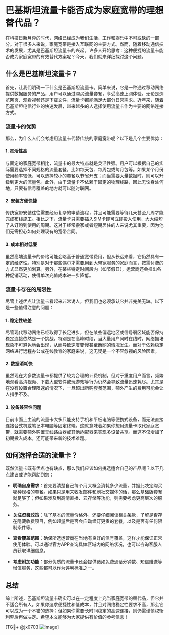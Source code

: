 # 巴基斯坦流量卡能否成为家庭宽带的理想替代品？

在科技日新月异的时代，网络已经成为我们生活、工作和娱乐中不可或缺的一部分。对于很多人来说，家庭宽带是接入互联网的主要方式。然而，随着移动通信技术的发展，尤其是巴基斯坦流量卡的兴起，许多人开始思考：这种便捷的流量卡能否成为家庭宽带的有效替代方案呢？今天，我们就来详细探讨这个问题。

## 什么是巴基斯坦流量卡？

首先，让我们明确一下什么是巴基斯坦流量卡。简单来说，它是一种通过移动网络提供数据服务的产品，用户可以通过购买流量套餐，享受高速上网体验。无论是浏览网页、观看视频还是下载文件，流量卡都能满足大部分日常需求。近年来，随着巴基斯坦电信行业的快速发展，越来越多的人选择使用流量卡作为主要的网络连接方式。

### 流量卡的优势

那么，为什么人们会考虑用流量卡代替传统的家庭宽带呢？以下是几个主要优势：

#### 1. 灵活性高

与固定的家庭宽带相比，流量卡的最大特点就是灵活性强。用户可以根据自己的实际需要选择不同规格的流量套餐，比如每天包、每周包或每月包等。如果某个月份使用频率较低，可以选择较小的套餐以节省开支；而当需要大量数据时，则可以升级到更大的流量包。此外，由于流量卡不依赖于固定的物理线路，因此无论身处何地，只要有信号覆盖的地方就可以随时联网。

#### 2. 安装方便快捷

传统宽带安装往往需要经历复杂的申请流程，并且可能需要等待几天甚至几周才能完成布线施工。相比之下，流量卡只需要插入SIM卡即可立即投入使用，大大缩短了从订购到使用的周期。这对于经常搬家或者短期居住的人来说尤其重要，因为他们无需担心如何处理现有的宽带合同。

#### 3. 成本相对低廉

虽然高端流量卡的价格可能会略高于普通宽带费用，但从长远来看，它仍然具有一定的经济性。特别是对于那些偶尔才需要用到大带宽服务的家庭而言，按需付费的方式显然更加划算。另外，在某些特定时间段内（如节假日），运营商还会推出各种促销活动，使得单次充值成本进一步降低。

### 流量卡存在的局限性

尽管上述优点让流量卡看起来非常诱人，但我们也必须承认它并非完美无缺。以下是一些值得注意的问题：

#### 1. 稳定性较差

尽管现代移动网络已经取得了长足进步，但在某些偏远地区或信号弱区域能否保持稳定连接依然是一个挑战。特别是在高峰时段，当大量用户同时在线时，网络拥堵现象不可避免地会出现，从而导致速度变慢甚至断网的情况发生。而对于依赖稳定网络进行远程办公或在线教育的家庭来说，这无疑是一个不容忽视的风险因素。

#### 2. 数据消耗快

虽然现在大多数流量卡都提供了较为合理的计费机制，但对于重度用户而言，频繁地观看高清视频、下载大型软件或玩游戏等行为仍然会导致流量迅速耗尽。尤其是在没有设置合理限速的情况下，一旦超出所购套餐范围，额外产生的费用可能会让人措手不及。

#### 3. 设备兼容性问题

目前市面上主流的流量卡大多只能支持手机和平板电脑等便携式设备，而无法直接连接台式机或笔记本电脑等固定终端。这就意味着如果你想用流量卡取代家庭宽带，就需要额外购置无线路由器或其他适配器来实现多设备共享。而这不仅增加了初期投入成本，还可能带来新的技术难题。

## 如何选择合适的流量卡？

既然流量卡既有优点也有缺点，那么我们应该如何挑选适合自己的产品呢？以下几点建议或许能帮助到您：

- **明确自身需求**：首先要清楚自己每个月大概会消耗多少流量，并据此决定购买哪种规格的套餐。如果只是用来收发邮件和刷社交媒体的话，那么基础版套餐就足够了；但如果涉及到高清直播、云存储等功能，则需要考虑更高层次的服务。
  
- **关注资费政策**：除了基本的流量价格外，还要仔细阅读相关条款，了解是否存在隐藏收费项目，例如超量后是否会自动续订更贵的套餐，以及是否有任何限制条件等。
  
- **查看覆盖范围**：确保所选运营商在当地有良好的信号覆盖，这样才能保证正常使用体验。可以通过官方APP查询具体区域内的网络状况，也可以咨询客服人员获取详细信息。
  
- **考虑附加功能**：部分优质的流量卡还会提供诸如免费通话分钟数、短信赠送等增值服务，这些都可以作为评判标准之一。

## 总结

综上所述，巴基斯坦流量卡确实可以在一定程度上充当家庭宽带的替代品，但它并不适合所有人。如果你追求便捷性和低成本，并且对网络稳定性要求不高，那么它可以成为一个不错的选择；但如果你需要长时间稳定的高速连接，则仍需谨慎权衡利弊后再做决定。希望本文能够为大家提供有价值的参考信息！

[TG💪+ @jx0703 ![Image](https://github.com/user-attachments/assets/dbca1d08-cadb-493c-b0ec-ad6f7a83f270)]